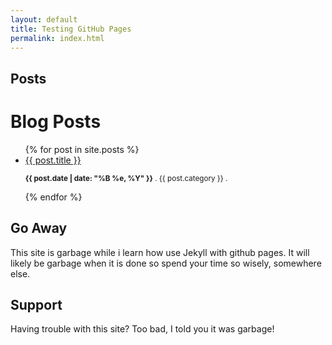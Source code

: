 ```yaml
---
layout: default
title: Testing GitHub Pages
permalink: index.html
---
```

## Posts

<div id="home">
  <h1>Blog Posts</h1>
  <ul class="posts">
   {% for post in site.posts %}
   <li>
     <a href="{{ post.url }}">{{ post.title }}</a>
     <p><small><strong>{{ post.date | date: "%B %e, %Y" }}</strong> . {{ post.category }} . </small></p>
   </li>
  {% endfor %}
  </ul>
</div>

## Go Away

This site is garbage while i learn how use Jekyll with github pages.
It will likely be garbage when it is done so spend your time so wisely,
somewhere else.

## Support

Having trouble with this site? Too bad, I told you it was garbage!
